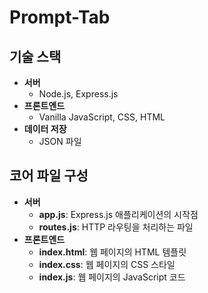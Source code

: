 # Prompt-Tab
## **기술 스택**

- **서버**
  - Node.js, Express.js
- **프론트엔드**
  - Vanilla JavaScript, CSS, HTML
- **데이터 저장**
  - JSON 파일

## **코어 파일 구성**

- **서버**
    - **app.js**: Express.js 애플리케이션의 시작점
    - **routes.js**: HTTP 라우팅을 처리하는 파일
- **프론트엔드**
  - **index.html**: 웹 페이지의 HTML 템플릿
  - **index.css**: 웹 페이지의 CSS 스타일
  - **index.js**: 웹 페이지의 JavaScript 코드
